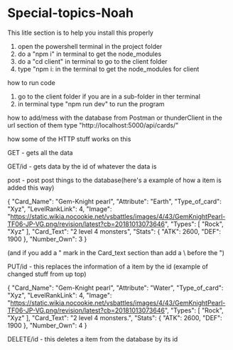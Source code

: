 # Special-topics-Noah

This litle section is to help you install this properly
1. open the powershell terminal in the project folder
2. do a "npm i" in terminal to get the node_modules
3. do a "cd client" in terminal to go to the client folder
4. type "npm i: in the terminal to get the node_modules for client 

how to run code
1. go to the client folder if you are in a sub-folder in ther terminal
2. in terminal type "npm run dev" to run the program

how to add/mess with the database from Postman or thunderClient
in the url section of them type "http://localhost:5000/api/cards/"

how some of the HTTP stuff works on this

GET - gets all the data

GET/id - gets data by the id of whatever the data is

post - post post things to the database(here's a example of how a item is added this way)

{
  "Card_Name": "Gem-Knight pearl",
  "Attribute": "Earth",
  "Type_of_card": "Xyz",
  "LevelRankLink": 4,
  "Image": "https://static.wikia.nocookie.net/vsbattles/images/4/43/GemKnightPearl-TF06-JP-VG.png/revision/latest?cb=20181013073646",
  "Types": [
      "Rock",
      "Xyz"
  ],
  "Card_Text": "2 level 4 monsters",
  "Stats": {
      "ATK": 2600,
      "DEF": 1900
  },
  "Number_Own": 3
} 

(and if you add a " mark in the Card_text section than add a \ before the ")

PUT/id - this replaces the information of a item by the id (example of changed stuff from up top)

{
  "Card_Name": "Gem-Knight pearl",
  "Attribute": "Water",
  "Type_of_card": "Xyz",
  "LevelRankLink": 4,
  "Image": "https://static.wikia.nocookie.net/vsbattles/images/4/43/GemKnightPearl-TF06-JP-VG.png/revision/latest?cb=20181013073646",
  "Types": [
      "Rock",
      "Xyz"
  ],
  "Card_Text": "2 level 4 monsters.",
  "Stats": {
      "ATK": 2600,
      "DEF": 1900
  },
  "Number_Own": 4
} 

DELETE/id - this deletes a item from the database by its id
